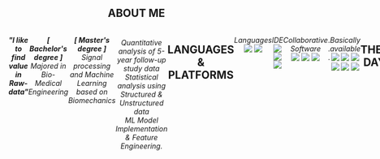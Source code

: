 <div align = "center">

## ABOUT ME
<div style = "display:flex; flex-direction:row;">
  
**_"I like to find value in Raw-data"_** </br>

**_[ Bachelor's degree ]_** </br>
_Majored in Bio-Medical Engineering_

**_[ Master's degree ]_** </br>
_Signal processing and Machine Learning based on Biomechanics_
###### _Quantitative analysis of 5-year follow-up study data </br> Statistical analysis using Structured & Unstructured data </br> ML Model Implementation & Feature Engineering._ ######
  
## LANGUAGES & PLATFORMS
<div style = "display:flex; flex-direction:row;">  


</br>


_Languages_
</br>
<img src="https://img.shields.io/badge/Python-3776AB?style=flat&logo=python&logoColor=white"/>
<img src="https://img.shields.io/badge/R-276DC3?style=flat&logo=R&logoColor=white"/>

_IDE_
</br>
<img src="https://img.shields.io/badge/VSCode-007ACC?style=flat&logo=Visualstudiocode&logoColor=white"/>
<img src="https://img.shields.io/badge/Pycharm-000000?style=flat&logo=pycharm&logoColor=white"/>
<img src="https://img.shields.io/badge/Rstudio-75AADB?style=flat&logo=rstudio&logoColor=white"/>

_Collaborative Software_
</br>
<img src="https://img.shields.io/badge/Jira-0052CC?style=flat&logo=jira&logoColor=white"/>
<img src="https://img.shields.io/badge/Git-F05032?style=flat&logo=git&logoColor=white"/>
<img src="https://img.shields.io/badge/Github-181717?style=flat&logo=github&logoColor=white"/>

.
.
.
</br>

_Basically available_
</br>
<img src="https://img.shields.io/badge/Excel-217346?style=flat&logo=microsoftexcel&logoColor=white"/>
<img src="https://img.shields.io/badge/Word-2B579A?style=flat&logo=microsoftword&logoColor=white"/>
<img src="https://img.shields.io/badge/Outlook-0078D4?style=flat&logo=microsoftoutlook&logoColor=white"/>
</br>
<img src="https://img.shields.io/badge/OneNote-7719AA?style=flat&logo=microsoftonenote&logoColor=white"/>
<img src="https://img.shields.io/badge/PowerPoint-B7472A?style=flat&logo=microsoftpowerpoint&logoColor=white"/>
<img src="https://img.shields.io/badge/Teams-6264A7?style=flat&logo=microsoftteams&logoColor=white"/>

## THESE DAYS
<img src="https://github-readme-stats.vercel.app/api?username=HK-log&show_icons=true&theme=material-palenight&hide_border=true&bg_color=20232a&icon_color=58A6FF&text_color=fff&title_color=58A6FF&count_private=true&custom_title=HK%20Github%20Stat" width=44%/>
<img src="https://github-readme-activity-graph.vercel.app/graph?username=HK-log&theme=react-dark&bg_color=20232a&hide_border=true&line=58A6FF&color=58A6FF&custom_title=HK%20Contribution%20Graph" width=52%/>

</br>
</br>

<div style = "display:flex; flex-direction:row;">
<img src="https://hits.seeyoufarm.com/api/count/incr/badge.svg?url=https%3A%2F%2Fgithub.com%2FHK-log%2Fhit-counter&count_bg=%23B00000&title_bg=%23555555&icon=github.svg&icon_color=%23E7E7E7&title=hits&edge_flat=false"/>

</div>
